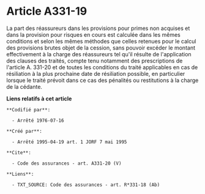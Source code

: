 # Article A331-19

La part des réassureurs dans les provisions pour primes non acquises et dans la provision pour risques en cours est calculée
dans les mêmes conditions et selon les mêmes méthodes que celles retenues pour le calcul des provisions brutes objet de la
cession, sans pouvoir excéder le montant effectivement à la charge des réassureurs tel qu'il résulte de l'application des
clauses des traités, compte tenu notamment des prescriptions de l'article A. 331-20 et de toutes les conditions du traité
applicables en cas de résiliation à la plus prochaine date de résiliation possible, en particulier lorsque le traité prévoit
dans ce cas des pénalités ou restitutions à la charge de la cédante.

**Liens relatifs à cet article**

	**Codifié par**:

	  - Arrêté 1976-07-16

	**Créé par**:

	  - Arrêté 1995-04-19 art. 1 JORF 7 mai 1995

	**Cite**:

	  - Code des assurances - art. A331-20 (V)

	**Liens**:

	  - TXT_SOURCE: Code des assurances - art. R*331-18 (Ab)
